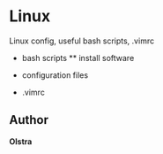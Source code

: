 # Linux
Linux config, useful bash scripts, .vimrc

* bash scripts
** install software

* configuration files

* .vimrc

## Author
**Olstra**
